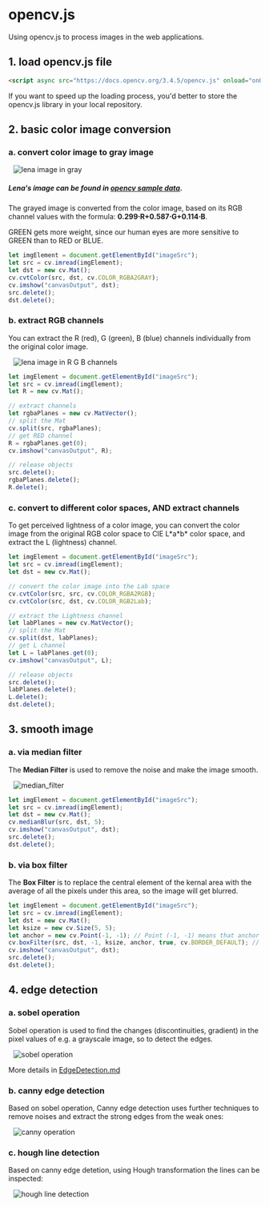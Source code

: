 # opencv.js

Using opencv.js to process images in the web applications.

## 1. load opencv.js file

```html
<script async src="https://docs.opencv.org/3.4.5/opencv.js" onload="onOpencvJSLoaded();" type="text/javascript"></script>
```

If you want to speed up the loading process, you'd better to store the opencv.js library in your local repository.

## 2. basic color image conversion

### a. convert color image to gray image

<img src="images/lena_gray.png"
     alt="lena image in gray"
     style="margin-left: 10px;" />

#####  <i>Lena's image can be found in [opencv sample data](https://github.com/opencv/opencv/tree/master/samples/data)</i>.

The grayed image is converted from the color image, based on its RGB channel values with the formula: <b>0.299⋅R+0.587⋅G+0.114⋅B</b>. 

GREEN gets more weight, since our human eyes are more sensitive to GREEN than to RED or BLUE. 

```javascript
let imgElement = document.getElementById("imageSrc");
let src = cv.imread(imgElement);
let dst = new cv.Mat();
cv.cvtColor(src, dst, cv.COLOR_RGBA2GRAY);
cv.imshow("canvasOutput", dst);
src.delete();
dst.delete();
```

### b. extract RGB channels

You can extract the R (red), G (green), B (blue) channels individually from the original color image.

<img src="images/rgb_channels.gif"
     alt="lena image in R G B channels"
     style="margin-left: 10px;" />

```javascript
let imgElement = document.getElementById("imageSrc");
let src = cv.imread(imgElement);
let R = new cv.Mat();

// extract channels
let rgbaPlanes = new cv.MatVector();
// split the Mat
cv.split(src, rgbaPlanes);
// get RED channel
R = rgbaPlanes.get(0);
cv.imshow("canvasOutput", R);

// release objects
src.delete();
rgbaPlanes.delete();
R.delete();
```

### c. convert to different color spaces, AND extract channels

To get perceived lightness of a color image, you can convert the color image from the original RGB color space to CIE L\*a\*b\* color space, and extract the L (lightness) channel.

```javascript
let imgElement = document.getElementById("imageSrc");
let src = cv.imread(imgElement);
let dst = new cv.Mat();

// convert the color image into the Lab space
cv.cvtColor(src, src, cv.COLOR_RGBA2RGB);
cv.cvtColor(src, dst, cv.COLOR_RGB2Lab);

// extract the Lightness channel
let labPlanes = new cv.MatVector();
// split the Mat
cv.split(dst, labPlanes);
// get L channel
let L = labPlanes.get(0);
cv.imshow("canvasOutput", L);

// release objects
src.delete();
labPlanes.delete();
L.delete();
dst.delete();
```

## 3. smooth image 

### a. via median filter

The <b>Median Filter</b> is used to remove the noise and make the image smooth.

<img src="images/median_filter.png"
     alt="median_filter"
     style="margin-left: 10px;" />

```javascript
let imgElement = document.getElementById("imageSrc");
let src = cv.imread(imgElement);
let dst = new cv.Mat();
cv.medianBlur(src, dst, 5);
cv.imshow("canvasOutput", dst);
src.delete();
dst.delete();
```

### b. via box filter

The <b>Box Filter</b> is to replace the central element of the kernal area with the average of all the pixels under this area, so the image will get blurred.

```javascript
let imgElement = document.getElementById("imageSrc");
let src = cv.imread(imgElement);
let dst = new cv.Mat();
let ksize = new cv.Size(5, 5);
let anchor = new cv.Point(-1, -1); // Point (-1, -1) means that anchor is at the kernel center
cv.boxFilter(src, dst, -1, ksize, anchor, true, cv.BORDER_DEFAULT); // -1 to use src.depth()
cv.imshow("canvasOutput", dst);
src.delete();
dst.delete();
```

## 4. edge detection 

### a. sobel operation

Sobel operation is used to find the changes (discontinuities, gradient) in the pixel values of e.g. a grayscale image, so to detect the edges. 

<img src="images/sobel_operation.png"
     alt="sobel operation"
     style="margin-left: 10px;" />

More details in [EdgeDetection.md](EdgeDetection.md)

### b. canny edge detection

Based on sobel operation, Canny edge detection uses further techniques to remove noises and extract the strong edges from  the weak ones:

<img src="images/canny_operation.png"
     alt="canny operation"
     style="margin-left: 10px;" />

### c. hough line detection

Based on canny edge detetion, using Hough transformation the lines can be inspected:

<img src="images/houghLinesP.png"
     alt="hough line detection"
     style="margin-left: 10px;" />